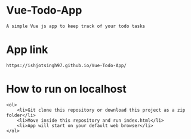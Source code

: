 # Vue-Todo-App

```
A simple Vue js app to keep track of your todo tasks 
```

# App link
```
https://ishjotsingh97.github.io/Vue-Todo-App/
```

# How to run on localhost
```
<ol>
	<li>Git clone this repository or download this project as a zip folder</li>
	<li>Move inside this repository and run index.html</li>
	<li>App will start on your default web browser</li>
</ol>
```
